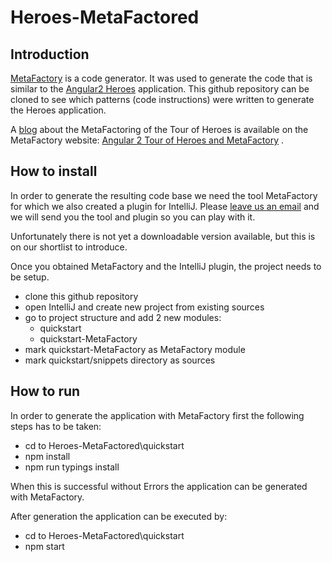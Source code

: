 # Heroes-MetaFactored

## Introduction

[MetaFactory](http://www.metafactory.nl) is a code generator. It was used to generate the code that is similar to the
[Angular2 Heroes](https://angular.io/docs/ts/latest/tutorial/) application. This github repository can be cloned to
see which patterns (code instructions) were written to generate the Heroes application.

A [blog](https://www.metafactory.nl/angular-2-tour-of-heroes-and-metafactory/) about the MetaFactoring of the Tour of Heroes is available on the MetaFactory website: [Angular 2 Tour of Heroes and MetaFactory](https://www.metafactory.nl/angular-2-tour-of-heroes-and-metafactory/) .  

## How to install

In order to generate the resulting code base we need the tool MetaFactory for which we also created a plugin for IntelliJ.
Please [leave us an email](mailto:info@metafactory.nl?subject=Request%20for%20MetaFactory%20download%20from%20github) and we will send you the tool and plugin so you can play with it.

Unfortunately there is not yet a downloadable version available, but this is on our shortlist to introduce.

Once you obtained MetaFactory and the IntelliJ plugin, the project needs to be setup.

* clone this github repository
* open IntelliJ and create new project from existing sources
* go to project structure and add 2 new modules:
  * quickstart
  * quickstart-MetaFactory
* mark quickstart-MetaFactory as MetaFactory module
* mark quickstart/snippets directory as sources

## How to run

In order to generate the application with MetaFactory first the following steps has to be taken:

* cd to Heroes-MetaFactored\quickstart
* npm install
* npm run typings install

When this is successful without Errors the application can be generated with MetaFactory.

After generation the application can be executed by:

* cd to Heroes-MetaFactored\quickstart
* npm start

